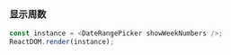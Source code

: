 ### 显示周数

<!--start-code-->

```js
const instance = <DateRangePicker showWeekNumbers />;
ReactDOM.render(instance);
```

<!--end-code-->
